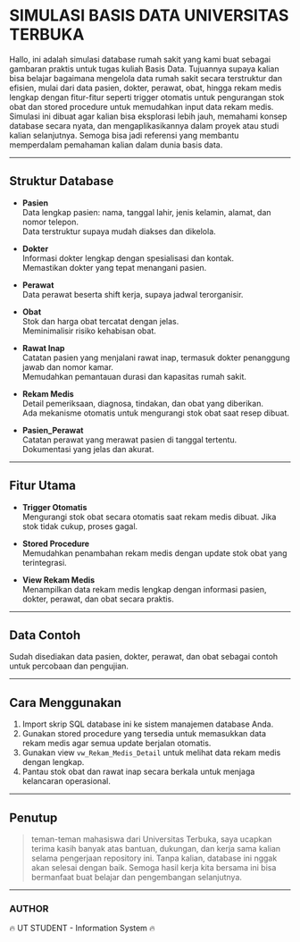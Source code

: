 # SIMULASI BASIS DATA UNIVERSITAS TERBUKA

Hallo, ini adalah simulasi database rumah sakit yang kami buat sebagai gambaran praktis untuk tugas kuliah Basis Data. Tujuannya supaya kalian bisa belajar bagaimana mengelola data rumah sakit secara terstruktur dan efisien, mulai dari data pasien, dokter, perawat, obat, hingga rekam medis lengkap dengan fitur-fitur seperti trigger otomatis untuk pengurangan stok obat dan stored procedure untuk memudahkan input data rekam medis. Simulasi ini dibuat agar kalian bisa eksplorasi lebih jauh, memahami konsep database secara nyata, dan mengaplikasikannya dalam proyek atau studi kalian selanjutnya. Semoga bisa jadi referensi yang membantu memperdalam pemahaman kalian dalam dunia basis data.

---

## Struktur Database

- **Pasien**  
  Data lengkap pasien: nama, tanggal lahir, jenis kelamin, alamat, dan nomor telepon.  
  Data terstruktur supaya mudah diakses dan dikelola.

- **Dokter**  
  Informasi dokter lengkap dengan spesialisasi dan kontak.  
  Memastikan dokter yang tepat menangani pasien.

- **Perawat**  
  Data perawat beserta shift kerja, supaya jadwal terorganisir.

- **Obat**  
  Stok dan harga obat tercatat dengan jelas.  
  Meminimalisir risiko kehabisan obat.

- **Rawat Inap**  
  Catatan pasien yang menjalani rawat inap, termasuk dokter penanggung jawab dan nomor kamar.  
  Memudahkan pemantauan durasi dan kapasitas rumah sakit.

- **Rekam Medis**  
  Detail pemeriksaan, diagnosa, tindakan, dan obat yang diberikan.  
  Ada mekanisme otomatis untuk mengurangi stok obat saat resep dibuat.

- **Pasien_Perawat**  
  Catatan perawat yang merawat pasien di tanggal tertentu.  
  Dokumentasi yang jelas dan akurat.

---

## Fitur Utama

- **Trigger Otomatis**  
  Mengurangi stok obat secara otomatis saat rekam medis dibuat. Jika stok tidak cukup, proses gagal.

- **Stored Procedure**  
  Memudahkan penambahan rekam medis dengan update stok obat yang terintegrasi.

- **View Rekam Medis**  
  Menampilkan data rekam medis lengkap dengan informasi pasien, dokter, perawat, dan obat secara praktis.

---

## Data Contoh

Sudah disediakan data pasien, dokter, perawat, dan obat sebagai contoh untuk percobaan dan pengujian.

---

## Cara Menggunakan

1. Import skrip SQL database ini ke sistem manajemen database Anda.  
2. Gunakan stored procedure yang tersedia untuk memasukkan data rekam medis agar semua update berjalan otomatis.  
3. Gunakan view `vw_Rekam_Medis_Detail` untuk melihat data rekam medis dengan lengkap.  
4. Pantau stok obat dan rawat inap secara berkala untuk menjaga kelancaran operasional.

---

## Penutup
> teman-teman mahasiswa dari Universitas Terbuka, saya ucapkan terima kasih banyak atas bantuan, dukungan, dan kerja sama kalian selama pengerjaan repository ini. Tanpa kalian, database ini nggak akan selesai dengan baik. Semoga hasil kerja kita bersama ini bisa bermanfaat buat belajar dan pengembangan selanjutnya. 
---

### AUTHOR

🔥 UT STUDENT - Information System 🔥

